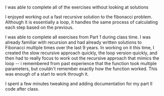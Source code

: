 I was able to complete all of the exercises without looking at solutions

I enjoyed working out a fast recursive solution to the fibonacci problem. Although it is essentially a loop, it handles the same process of calculating each step based on the previous. 

I was able to complete all exercises from Part 1 during class time. I was already familiar with recursion and had already written solutions to Fibonacci multiple times over the last 9 years. In working on it this time, I created the slow recursive approach quickly, the loop version quickly, and then had to really focus to work out the recursive approach that mimics the loop -- i remembered from past experience that the function took multiple parameters, but couldn't remember exactly how the function worked. This was enough of a start to work through it.

I spent a few minutes tweaking and adding documentation for my part II code after class.